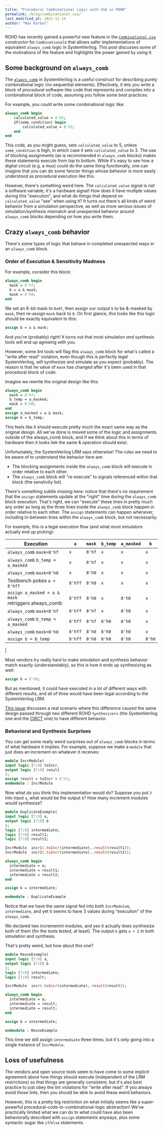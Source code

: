 ```yaml
---
title: "Procedural Combinational Logic with SSA in ROHD"
permalink: /blog/combinational-ssa/
last_modified_at: 2023-12-14
author: "Max Korbel"
---
```


<!-- 
Outline:
- Background on always_comb
- Example of some crazy behavior
- Adding guard to fix it
- But now we lost the always_comb benefits! (+ pipelining)
- Add SSA, how it works 

PROBLEMS:
- scope of execution is variables referenced
- order of execution is non-determinsitic

LINT check catches

-->

ROHD has recently gained a powerful new feature in the [`Combinational.ssa`](https://intel.github.io/rohd/rohd/Combinational/Combinational.ssa.html) constructor for `Combinational`s that allows safer implementations of equivalent `always_comb` logic in SystemVerilog.  This post discusses some of the motivations of the feature and highlights the power gained by using it.

## Some background on `always_comb`

The [`always_comb`](https://www.verilogpro.com/systemverilog-always_comb-always_ff/) in SystemVerilog is a useful construct for describing purely combinational logic (no sequential elements).  Effectively, it lets you write a block of _procedural_ software-like code that represents and compiles into a combinational block of code, assuming you follow some best practices.

For example, you could write some combinational logic like:

```SystemVerilog
always_comb begin
    calculated_value = 8'h5;
    if(some_condition) begin
        calculated_value = 8'd3;
    end
end
```

This code, as you might guess, sets `calculated_value` to 5, unless `some_condition` is high, in which case it sets `calculated_value` to 3. The use of blocking assignments (as is recommended in `always_comb` blocks) makes these statements execute from top to bottom.  While it's easy to see how a digital circuit (e.g. a mux) could do the same thing functionally, one can imagine that you can do some fancier things whose behavior is more easily understood as procedural execution like this.

However, there's something weird here. The `calculated_value` signal is _not_ a software variable; it's a hardware signal!  How does it have multiple values during this "execution", and what do things that depend on `calculated_value` "see" when using it?  It turns out there's all kinds of weird behavior from a simulation perspective, as well as more serious issues of simulation/synthesis mismatch and unexpected behavior around `always_comb` blocks depending on how you write them.

## Crazy `always_comb` behavior

There's some types of logic that behave in completed unexpected ways in an `always_comb` block.

### Order of Execution & Sensitivity Madness

For example, consider this block:

```SystemVerilog
always_comb begin
  mask = 8'hf;
  b = a & mask;
  mask = 8'h0;
end
```

We set an 8-bit mask to `0x0f`, then assign our output `b` to be &-masked by `mask`, then re-assign `mask` back to `0`.  On first glance, this looks like this logic should be exactly equivalent to this:

```SystemVerilog
assign b = a & mask;
```

And you're (probably) right! It turns out that most simulation _and_ synthesis tools will end up agreeing with you.

However, some lint tools will flag this `always_comb` block for what's called a "write after read" violation, even though this is perfectly legal SystemVerilog, will synthesize and simulate as you expect (probably).  The reason is that he value of `mask` has changed after it's been used in that procedural block of code.

Imagine we rewrite the original design like this:

```SystemVerilog
always_comb begin
  mask = 8'hf;
  b_temp = a_masked;
  mask = 8'h0;
end
assign a_masked = a & mask;
assign b = b_temp;
```

This feels like it should execute pretty much the exact same way as the original design.  All we've done is moved some of the logic and assignments outside of the always_comb block, and if we think about this in terms of hardware then it looks liek the same & operation should exist.

Unfortunately, the SystemVerilog LRM says otherwise!  The rules we need to be aware of to understand the behavior here are:

- The blocking assignments inside the `always_comb` block will execute in order relative to each other.
- The `always_comb` block will "re-execute" to signals referenced within that block (the senstivity list).

There's something subtle missing here: notice that there's no requirement that the `assign` statements update at the "right" time during the `always_comb` block execution. That's right, we can "execute" these lines in pretty much any order as long as the three lines inside the `always_comb` block happen in order relative to each other.  The `assign` statements can happen whenever, including in-between lines within the `always_comb` block, but not necessarily.

For example, this is a legal execution flow (and what most simulators actually end up picking):

| Execution | `a` | `mask` | `b_temp` | `a_masked` | `b` |
|---------|---|------|--------|----------|--|
| `always_comb` `mask=8'hf` | `x` | `8'hf` | `x` | `x` | `x` |
| `always_comb` `b_temp = a_masked` |`x` | `8'hf` | `x` | `x` | `x` |
| `always_comb` `mask=8'h0` | `x` | `8'h0` | `x` | `x` | `x` |
| Testbench pokes `a = 8'hff` | `8'hff` | `8'h0` | `x` | `x` | `x` |
| `assign a_masked = a & mask` <br/> retriggers always_comb | `8'hff` | `8'h0` | `x` | `8'h0` | `x` |
| `always_comb` `mask=8'hf` | `8'hff` | `8'hf` | `x` | `8'h0` | `x` |
| `always_comb` `b_temp = a_masked` | `8'hff` | `8'hf` | `8'h0` | `8'h0` | `x` |
| `always_comb` `mask=8'h0` | `8'hff` | `8'h0` |  `8'h0` | `8'h0` | `x` |
| `assign b = b_temp` | `8'hff` | `8'h0` |  `8'h0` | `8'h0` | `8'h0` |
|

Most vendors try really hard to make simulation and synthesis behavior match exactly (understandably), so this is how it ends up synthesizing as well:

```SystemVerilog
assign b = 8'h0;
```

But as mentioned, it could have executed in a lot of different ways with different results, and all of thise would have been legal according to the SystemVerilog LRM.

[This issue](https://github.com/steveicarus/iverilog/issues/872) discusses a real scenario where this difference caused the same design passed through two different ROHD `Synthesizers` (the SystemVerilog one and the [CIRCT](https://circt.llvm.org/) one) to have different behavior.

### Behavioral and Synthesis Surprises

You can get some really weird surprises out of `always_comb` blocks in terms of what hardware it implies.  For example, suppose we make a `module` that just does an increment on whatever it receives:

```SystemVerilog
module IncrModule(
input logic [7:0] toIncr,
output logic [7:0] result
);
assign result = toIncr + 8'h1;
endmodule : IncrModule
```

Now what do you think this implementation would do?  Suppose you put `3` into input `a`, what would be the output `b`?  How many increment modules would synthesize?

```SystemVerilog
module DuplicateExample(
input logic [7:0] a,
output logic [7:0] b
);
logic [7:0] intermediate;
logic [7:0] result1;
logic [7:0] result2;

IncrModule  incr1(.toIncr(intermediate),.result(result1));
IncrModule  incr2(.toIncr(intermediate),.result(result2));

always_comb begin
  intermediate = a;
  intermediate = result1;
  intermediate = result2;
end

assign b = intermediate;

endmodule : DuplicateExample
```

Notice that we have the same signal fed into both `IncrModule`s, `intermediate`, and yet it seems to have 3 values during "execution" of the `always_comb`.

We declared two incrememnt modules, and yes it actually does synthesize both of them (for the tools tested, at least). The output `b` gets `a + 2` in both simulation and synthesis.

That's pretty weird, but how about this one?

```SystemVerilog
module ReuseExample(
input logic [7:0] a,
output logic [7:0] b
);
logic [7:0] intermediate;
logic [7:0] result;

IncrModule  incr(.toIncr(intermediate),.result(result));

always_comb begin
  intermediate = a;
  intermediate = result;
  intermediate = result;
end

assign b = intermediate;

endmodule : ReuseExample
```

This time we still assign `intermediate` three times, but it's only going into a single instance of `IncrModule`.

## Loss of usefulness

The vendors and open source tools seem to have come to some implicit agreement about how things should execute (independent of the LRM restrictions) so that things are generally consistent, but it's also best practice to just obey the lint violations for "write after read". If you always avoid those lints, then you should be able to avoid these weird behaviors.

However, this is a pretty big restriction on what initially seems like a super-powerful procedural-code-to-combinational-logic abstraction!  We've practically limited what we can do to what could have also been behaviorally described with `assign` statements anyways, plus some syntactic sugar like `if`/`else` statements.
